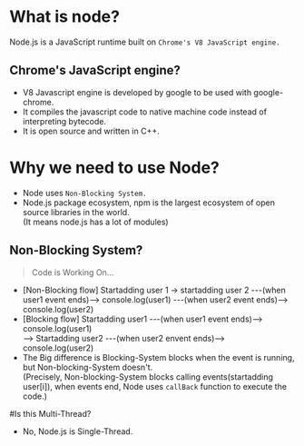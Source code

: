 # What is node?  
Node.js is a JavaScript runtime built on `Chrome's V8 JavaScript engine.`
  
## Chrome's JavaScript engine?  
- V8 Javascript engine is developed by google to be used with google-chrome.  
- It compiles the javascript code to native machine code instead of interpreting bytecode.  
- It is open source and written in C++.  

# Why we need to use Node?  
- Node uses `Non-Blocking System.`  
- Node.js package ecosystem, npm is the largest ecosystem of open source libraries in the world.  
(It means node.js has a lot of modules) 
 
## Non-Blocking System?  
>Code is Working On...  
- [Non-Blocking flow] Startadding user 1 -> startadding user 2 ---(when user1 event ends)--> console.log(user1) ---(when user2 event ends)--> console.log(user2)  
- [Blocking flow] Startadding user1 ---(when user1 event ends)--> console.log(user1)  
--> Startadding user2 ---(when user2 envent ends)--> console.log(user2)  
- The Big difference is Blocking-System blocks when the event is running, but Non-blocking-System doesn't.  
(Precisely, Non-blocking-System blocks calling events(startadding user[i]), when events end, Node uses `callBack` function to execute the code.)     

#Is this Multi-Thread?  
- No, Node.js is Single-Thread.  
 





